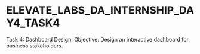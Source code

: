 # ELEVATE_LABS_DA_INTERNSHIP_DAY4_TASK4
Task 4: Dashboard Design, Objective: Design an interactive dashboard for business stakeholders.
